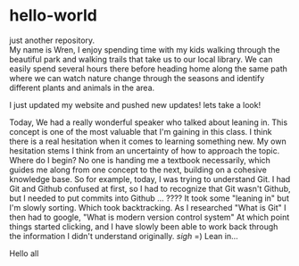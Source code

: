 # hello-world
just another repository.  
My name is Wren, I enjoy spending time with my kids walking through the beautiful park and walking trails that take us to our local library.  We can easily spend several hours there before heading home along the same path where we can watch nature change through the seasons and identify different plants and animals in the area.

I just updated my website and pushed new updates!  lets take a look!


Today, We had a really wonderful speaker who talked about leaning in.  This concept is one of the most valuable that I'm gaining in this class.  I think there is a real hesitation when it comes to learning something new. My own hesitation stems I think from an uncertainty of how to approach the topic.  Where do I begin?  No one is handing me a textbook necessarily, which guides me along from one concept to the next, building on a cohesive knowledge base.  So for example, today, I was trying to understand Git.  I had Git and Github confused at first, so I had to recognize that Git wasn't Github, but I needed to put commits into Github  ... ????  It took some "leaning in" but I'm slowly sorting.  Which took backtracking.  As I researched "What is Git"  I then had to google, "What is modern version control system"  At which point things started clicking, and I have slowly been able to work back through the information I didn't understand originally.  *sigh*  =)  Lean in...

Hello all

